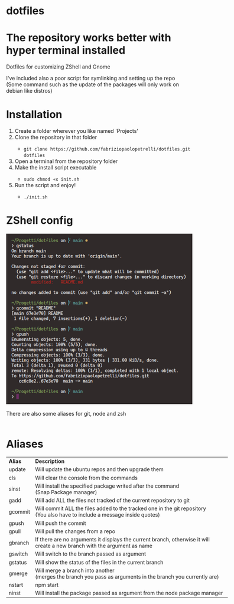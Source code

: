 # dotfiles

# The repository works better with hyper terminal installed

Dotfiles for customizing ZShell and Gnome

I've included also a poor script for symlinking and setting up the repo <br>(Some command such as the update of the packages will only work on debian like distros)

# Installation

<ol>
<li>Create a folder wherever you like named 'Projects'</li>
<li>Clone the repository in that folder</li>
<ul><li><code>git clone https://github.com/fabriziopaolopetrelli/dotfiles.git dotfiles</code></li></ul>
<li>Open a terminal from the repository folder</li>
<li>Make the install script executable</li>
<ul><li><code>sudo chmod +x init.sh</code></li></ul>
<li>Run the script and enjoy!</li>
<ul><li><code>./init.sh</code></li></ul>
</ol>

# ZShell config

<p>
<img src='ZShell.png' >
</p>
<div>There are also some aliases for git, node and zsh</div><br>

# Aliases

<table style="width: 600px;">
  <tr>
    <td><b>Alias</b></td>
    <td><b>Description</b></td>
  </tr>  
<tr>
  <td>update</td>
  <td>Will update the ubuntu repos and then upgrade them</td>
</tr>
<tr>
  <td>cls</td>
  <td>Will clear the console from the commands</td>
</tr>
<tr>
  <td>sinst</td>
  <td>Will install the specified package writed after the command <br>(Snap Package manager)</td>
</tr>
<tr>
  <td>gadd</td>
  <td>Will add ALL the files not tracked of the current repository to git</td>
</tr>
<tr>
  <td>gcommit</td>
  <td>Will commit ALL the files added to the tracked one in the git repository <br>(You also have to include a message inside quotes)</td>
</tr>
<tr>
  <td>gpush</td>
  <td>Will push the commit</td>
</tr>
<tr>
  <td>gpull</td>
  <td>Will pull the changes from a repo</td>
</tr>
<tr>
  <td>gbranch</td>
  <td>If there are no arguments it displays the current branch, otherwise it will create a new branch with the argument as name</td>
</tr>
<tr>
  <td>gswitch</td>
  <td>Will switch to the branch passed as argument</td>
</tr>
<tr>
  <td>gstatus</td>
  <td>Will show the status of the files in the current branch</td>
</tr>
<tr>
  <td>gmerge</td>
  <td>Will merge a branch into another <br>(merges the branch you pass as arguments in the branch you currently are)</td>
</tr>
<tr>
  <td>nstart</td>
  <td>npm start</td>
</tr>
<tr>
  <td>ninst</td>
  <td>Will install the package passed as argument from the node package manager</td>
</tr>
</table>
